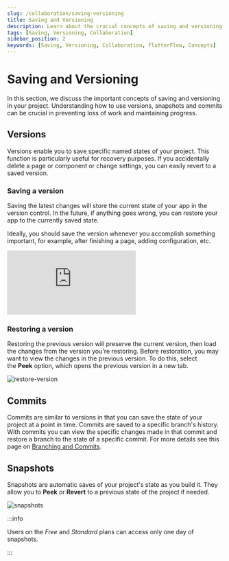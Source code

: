 ```yaml
---
slug: /collaboration/saving-versioning
title: Saving and Versioning
description: Learn about the crucial concepts of saving and versioning in your FlutterFlow project.
tags: [Saving, Versioning, Collaboration]
sidebar_position: 2
keywords: [Saving, Versioning, Collaboration, FlutterFlow, Concepts]
---
```


# Saving and Versioning

In this section, we discuss the important concepts of saving and versioning in your project. Understanding how to use versions, snapshots and commits can be crucial in preventing loss of work and maintaining progress.

## Versions

Versions enable you to save specific named states of your project. This function is particularly useful for recovery purposes. If you accidentally delete a page or component or change settings, you can easily revert to a saved version.

### Saving a version

Saving the latest changes will store the current state of your app in the version control. In the future, if anything goes wrong, you can restore your app to the currently saved state.

Ideally, you should save the version whenever you accomplish something important, for example, after finishing a page, adding configuration, etc.

<div style={{
    position: 'relative',
    paddingBottom: 'calc(56.67989417989418% + 41px)', // Keeps the aspect ratio and additional padding
    height: 0,
    width: '100%'
}}>
    <iframe 
        src="https://demo.arcade.software/nxgOUj0g3jwszbXnCSXE?embed&show_copy_link=true"
        title="Sharing a Project with a User"
        style={{
            position: 'absolute',
            top: 0,
            left: 0,
            width: '100%',
            height: '100%',
            colorScheme: 'light'
        }}
        frameborder="0"
        loading="lazy"
        webkitAllowFullScreen
        mozAllowFullScreen
        allowFullScreen
        allow="clipboard-write">
    </iframe>
</div>
<p></p>

### Restoring a version

Restoring the previous version will preserve the current version, then load the changes from the version you're restoring. Before restoration, you may want to view the changes in the previous version. To do this, select the **Peek** option, which opens the previous version in a new tab.

![restore-version](../imgs/restore-version.avif)


## Commits

Commits are similar to versions in that you can save the state of your project at a point in time. Commits are saved to a specific branch's history. With commits you can view the specific changes made in that commit and restore a branch to the state of a specific commit. For more details see this page on [Branching and Commits](/collaboration/branching#commits).

## Snapshots

Snapshots are automatic saves of your project's state as you build it. They allow you to **Peek** or **Revert** to a previous state of the project if needed.

![snapshots](../imgs/snapshots.avif)

:::info

Users on the *Free* and *Standard* plans can access only one day of snapshots.

:::